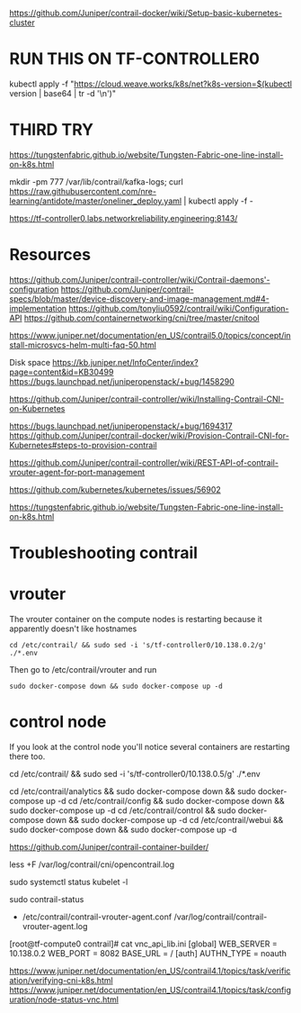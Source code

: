 https://github.com/Juniper/contrail-docker/wiki/Setup-basic-kubernetes-cluster


# RUN THIS ON TF-CONTROLLER0

kubectl apply -f "https://cloud.weave.works/k8s/net?k8s-version=$(kubectl version | base64 | tr -d '\n')"


# THIRD TRY

https://tungstenfabric.github.io/website/Tungsten-Fabric-one-line-install-on-k8s.html

mkdir -pm 777 /var/lib/contrail/kafka-logs; curl https://raw.githubusercontent.com/nre-learning/antidote/master/oneliner_deploy.yaml | kubectl apply -f -


https://tf-controller0.labs.networkreliability.engineering:8143/



# Resources
https://github.com/Juniper/contrail-controller/wiki/Contrail-daemons'-configuration
https://github.com/Juniper/contrail-specs/blob/master/device-discovery-and-image-management.md#4-implementation
https://github.com/tonyliu0592/contrail/wiki/Configuration-API
https://github.com/containernetworking/cni/tree/master/cnitool

https://www.juniper.net/documentation/en_US/contrail5.0/topics/concept/install-microsvcs-helm-multi-faq-50.html

Disk space
https://kb.juniper.net/InfoCenter/index?page=content&id=KB30499
https://bugs.launchpad.net/juniperopenstack/+bug/1458290

https://github.com/Juniper/contrail-controller/wiki/Installing-Contrail-CNI-on-Kubernetes

https://bugs.launchpad.net/juniperopenstack/+bug/1694317
https://github.com/Juniper/contrail-docker/wiki/Provision-Contrail-CNI-for-Kubernetes#steps-to-provision-contrail

https://github.com/Juniper/contrail-controller/wiki/REST-API-of-contrail-vrouter-agent-for-port-management

https://github.com/kubernetes/kubernetes/issues/56902


https://tungstenfabric.github.io/website/Tungsten-Fabric-one-line-install-on-k8s.html




# Troubleshooting contrail

# vrouter

The vrouter container on the compute nodes is restarting because it apparently doesn't like hostnames

```
cd /etc/contrail/ && sudo sed -i 's/tf-controller0/10.138.0.2/g' ./*.env
```

Then go to /etc/contrail/vrouter and run

```
sudo docker-compose down && sudo docker-compose up -d
```

# control node

If you look at the control node you'll notice several containers are restarting there too.


cd /etc/contrail/ && sudo sed -i 's/tf-controller0/10.138.0.5/g' ./*.env

cd /etc/contrail/analytics && sudo docker-compose down && sudo docker-compose up -d
cd /etc/contrail/config && sudo docker-compose down && sudo docker-compose up -d
cd /etc/contrail/control && sudo docker-compose down && sudo docker-compose up -d
cd /etc/contrail/webui && sudo docker-compose down && sudo docker-compose up -d


https://github.com/Juniper/contrail-container-builder/

less +F /var/log/contrail/cni/opencontrail.log

sudo systemctl status kubelet -l

sudo contrail-status

- /etc/contrail/contrail-vrouter-agent.conf
/var/log/contrail/contrail-vrouter-agent.log


<!-- Inside the vrouter agent container -->
[root@tf-compute0 contrail]# cat vnc_api_lib.ini
[global]
WEB_SERVER = 10.138.0.2
WEB_PORT = 8082
BASE_URL = /
[auth]
AUTHN_TYPE = noauth

https://www.juniper.net/documentation/en_US/contrail4.1/topics/task/verification/verifying-cni-k8s.html
https://www.juniper.net/documentation/en_US/contrail4.1/topics/task/configuration/node-status-vnc.html